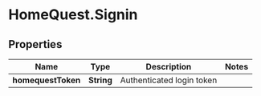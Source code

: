 # HomeQuest.Signin

## Properties
Name | Type | Description | Notes
------------ | ------------- | ------------- | -------------
**homequestToken** | **String** | Authenticated login token | 


